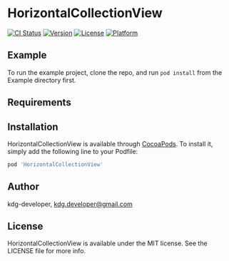 # HorizontalCollectionView

[![CI Status](https://img.shields.io/travis/kdg-developer/HorizontalCollectionView.svg?style=flat)](https://travis-ci.org/kdg-developer/HorizontalCollectionView)
[![Version](https://img.shields.io/cocoapods/v/HorizontalCollectionView.svg?style=flat)](https://cocoapods.org/pods/HorizontalCollectionView)
[![License](https://img.shields.io/cocoapods/l/HorizontalCollectionView.svg?style=flat)](https://cocoapods.org/pods/HorizontalCollectionView)
[![Platform](https://img.shields.io/cocoapods/p/HorizontalCollectionView.svg?style=flat)](https://cocoapods.org/pods/HorizontalCollectionView)

## Example

To run the example project, clone the repo, and run `pod install` from the Example directory first.

## Requirements

## Installation

HorizontalCollectionView is available through [CocoaPods](https://cocoapods.org). To install
it, simply add the following line to your Podfile:

```ruby
pod 'HorizontalCollectionView'
```

## Author

kdg-developer, kdg.developer@gmail.com

## License

HorizontalCollectionView is available under the MIT license. See the LICENSE file for more info.

